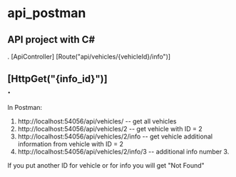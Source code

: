 # api_postman
API project with C#
-----------------------------------------
.
[ApiController]
[Route("api/vehicles/{vehicleId}/info")]
    
[HttpGet("{info_id}")]  
.
-----------------------------------------------------------------

In Postman:
1. http://localhost:54056/api/vehicles/ -- get all vehicles
2. http://localhost:54056/api/vehicles/2 -- get vehicle with ID = 2
3. http://localhost:54056/api/vehicles/2/info -- get vehicle additional information from vehicle with ID = 2
4. http://localhost:54056/api/vehicles/2/info/3  -- additional info number 3. 

If you put another ID for vehicle or for info you will get "Not Found"
